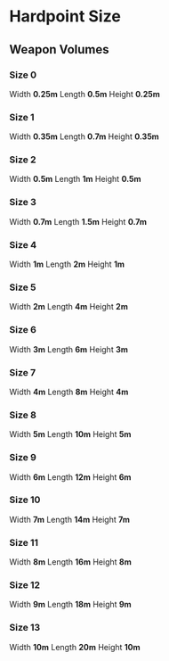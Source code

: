 # Hardpoint Size

## Weapon Volumes

### Size 0

Width **0.25m**
Length **0.5m**
Height **0.25m**

### Size 1

Width **0.35m**
Length **0.7m**
Height **0.35m**

### Size 2

Width **0.5m**
Length **1m**
Height **0.5m**

### Size 3

Width **0.7m**
Length **1.5m**
Height **0.7m**

### Size 4

Width **1m**
Length **2m**
Height **1m**

### Size 5

Width **2m**
Length **4m**
Height **2m**

### Size 6

Width **3m**
Length **6m**
Height **3m**

### Size 7

Width **4m**
Length **8m**
Height **4m**

### Size 8

Width **5m**
Length **10m**
Height **5m**

### Size 9

Width **6m**
Length **12m**
Height **6m**

### Size 10

Width **7m**
Length **14m**
Height **7m**

### Size 11

Width **8m**
Length **16m**
Height **8m**

### Size 12

Width **9m**
Length **18m**
Height **9m**

### Size 13

Width **10m**
Length **20m**
Height **10m**